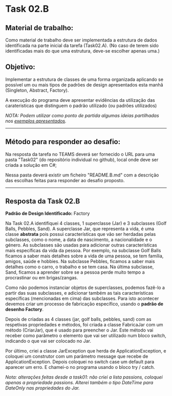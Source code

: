# Task 02.B

## Material de trabalho:

Como material de trabalho deve ser implementada a estrutura de dados identificada na parte inicial da tarefa (Task02.A). (No caso de terem sido identificadas mais do que uma estrutura, deve-se escolher apenas uma.)

## Objetivo:

Implementar a estrutura de classes de uma forma organizada aplicando se possível um ou mais tipos de padrões de design apresentados esta manhã (Singleton, Abstract, Factory).

A execução do programa deve apresentar evidências da utilização das carateristicas que distinguem o padrão utilizado (ou padrões utilizados)

*NOTA: Podem utilizar como ponto de partida algumas ideias partilhadas nos [exemplos apresentados](https://github.com/pinjoa/ufcd5420_CESAE_SDEV03_BRA/tree/main/Task02/Conceitos).*

---

## Método para responder ao desafio:

Na resposta da tarefa no TEAMS deverá ser fornecido o URL para uma pasta "Task02" (do repositório individual no github), local onde deve ser criada a solução em C#;

Nessa pasta deverá existir um ficheiro "README.B.md" com a descrição das escolhas feitas para responder ao desafio proposto.

---

## Resposta da Task 02.B

**Padrão de Design Identificado:** Factory

Na Task 02.A identifiquei 4 classes, 1 superclasse (Jar) e 3 subclasses (Golf Balls, Pebbles, Sand). A superclasse Jar, que representa a vida, é uma classe **abstrata** pois possui características que vão ser herdadas pelas subclasses, como o nome, a data de nascimento, a nacionalidade e o género. As subclasses são usadas para adicionar outras características mais específicas da vida da pessoa. Por exemplo, na subclasse Golf Balls ficamos a saber mais detalhes sobre a vida de uma pessoa, se tem família, amigos, saúde e hobbies. Na subclasse Pebbles, ficamos a saber mais detalhes como o carro, o trabalho e se tem casa. Na última subclasse, Sand, ficamos a aprender sobre se a pessoa perde muito tempo a procrastinar ou em brigas/zangas.

Como não podemos instanciar objetos de superclasses, podemos fazê-lo a partir das suas subclasses, e adicionar também as tais características específicas (mencionadas em cima) das subclasses. Para isto acontecer devemos criar um processo de fabricação específico, usando o **padrão de desenho Factory**.

Depois de criadas as 4 classes (jar, golf balls, pebbles, sand) com as respetivas propriedades e métodos, foi criada a classe FabricaJar com um método (CriarJar), que é usado para preencher o Jar. Este método vai receber como parâmetro o elemento que vai ser utilizado num bloco switch, indicando o que vai ser colocado no Jar.

Por último, criei a classe JarException que herda de ApplicationException, e coloquei um construtor com um parâmetro message que recebe de ApplicationException. Depois coloquei no switch case um default para aparecer um erro. E chamei-o no programa usando o bloco try / catch.

*Nota: alterações feitas desde a task01: não criei a lista passions, coloquei apenas a propriedade passions. Alterei também o tipo DateTime para DateOnly nas propriedades do Jar.*

